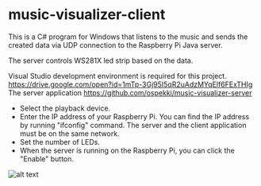 # music-visualizer-client

This is a C# program for Windows that listens to the music and sends 
the created data via UDP connection to the Raspberry Pi Java server.

The server controls WS281X led strip based on the data.

Visual Studio development environment is required for this project.
https://drive.google.com/open?id=1mTp-3Gj95I5qR2uAdzMYqElf6FExTHIg
The server application
https://github.com/ospekki/music-visualizer-server

- Select the playback device.
- Enter the IP address of your Raspberry Pi. You can find the IP address by running "ifconfig" command.
  The server and the client application must be on the same network.
- Set the number of LEDs.
- When the server is running on the Raspberry Pi, you can click the "Enable" button. 

![alt text](https://drive.google.com/uc?export=download&id=1mTp-3Gj95I5qR2uAdzMYqElf6FExTHIg)
